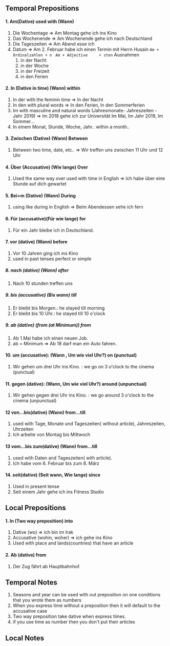
## Temporal Prepositions
#### 1. Am(Dative) used with (Wann)
1. Die Wochentage   => Am Montag gehe ich ins Kino
2. Das Wochenende  => Am Wochenende gehe ich nach Deutschland
3. Die Tageszeiten     => Am Abend esse ich  
4. Datum                   => Am 2. Februar habe ich einen Termin mit Herrn Husain 
	`Am + Ordinalzahlen + n `
	`Am + Adjective     + sten`
	Ausnahmen 
	1. in der Nacht
	2. in der Woche
	3. in der Freizeit
	4. in den Ferien
#### 2. In (Dative in time) (Wann) within 
1. In der with the feminin time => In der Nacht
2. In den with plural words       => In den Ferien, In den Sommerferien
3. Im with masculine and natural words (Jahresmonate- Jahreszeiten - Jahr 2019) => Im 2018 gehe ich zur Universität
   Im Mai, Im Jahr 2019, Im Sommer...
4. In einem Monat, Stunde, Woche, Jahr.. within a month..
#### 3. Zwischen (Dative) (Wann) Between
1. Between two time, date, etc.. => Wir treffen uns zwischen 11 Uhr und 12 Uhr
#### 4. Über (Accusative) (Wie lange) Over
1. Used the same way over used with time in English => Ich habe über eine Stunde auf dich gewartet
#### 5. Bei+m (Dative) (Wann) During
1. using like during in English => Beim Abendessen sehe ich fern
#### 6. Für  (accusative)(Für wie lange)  for
1. Für ein Jahr bleibe ich in Deutschland.
#### 7. vor (dative) (Wann) before 
1. Vor 10 Jahren ging ich ins Kino
2. used in past tenses perfect or simple
##### 8. nach (dative) (Wann) after
1. Nach 10 stunden treffen uns
##### 9. bis (accusative) (Bis wann) till
1. Er bleibt bis  Morgen.: he stayed till morning 
2.  Er bleibt bis 10 Uhr.: he stayed till 10 o'clock 
##### 9. ab (dative) (from (at Minimum)) from
1. Ab 1.Mai habe ich einen neuen Job.
2. ab = Minimum => Ab 18 darf man ein Auto fahren.
#### 10. um (accusative): (Wann , Um wie viel Uhr?) on (punctual) 
1. Wir gehen um drei Uhr ins Kino. : we go on 3 o'clock to the cinema (punctual) 
#### 11. gegen (dative): (Wann, Um wie viel Uhr?)  around (unpunctual) 
1. Wir gehen gegen drei Uhr ins Kino. : we go around 3 o'clock to the cinema (unpunctual) 
#### 12 von...bis(dative) (Wann) from...till
1. used with Tage, Monate und Tageszeiten( without article), Jahreszeiten, Uhrzeiten
2. Ich arbeite von Montag bis Mittwoch
#### 13 vom...bis zum(dative) (Wann) from...till
1. used with Daten and  Tageszeiten( with article).
2. Ich habe vom 6. Februar bis zum 8. März
#### 14. seit(dative) (Seit wann, Wie lange) since
1. Used in present tense
2. Seit einem Jahr gehe ich ins Fitness Studio
## Local Prepositions

#### 1. In (Two way preposition) into
 1. Dative (wo) => ich bin im Irak
 2. Accusative (wohin, woher) => ich gehe ins Kino
 3. Used with place and lands(countries) that have an article 
#### 2. Ab (dative) from
1. Der Zug fährt ab Hauptbahnhof.





## Temporal Notes
1. Seasons and year can be used with out preposition on one conditions that you wrote them as numbers
2. When you express time without a preposition then it will default to the accusative case
3. Two way preposition take dative when express times.
4. if you use time as number then you don't put their articles 
## Local Notes
